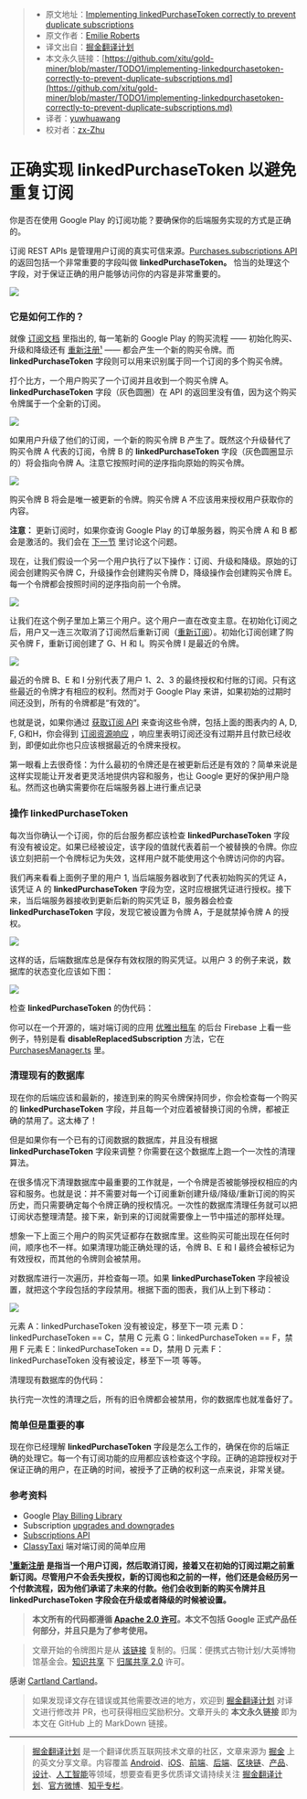 > * 原文地址：[Implementing linkedPurchaseToken correctly to prevent duplicate subscriptions](https://medium.com/androiddevelopers/implementing-linkedpurchasetoken-correctly-to-prevent-duplicate-subscriptions-82dfbf7167da)
> * 原文作者：[Emilie Roberts](https://medium.com/@emilieroberts?source=post_header_lockup)
> * 译文出自：[掘金翻译计划](https://github.com/xitu/gold-miner)
> * 本文永久链接：[https://github.com/xitu/gold-miner/blob/master/TODO1/implementing-linkedpurchasetoken-correctly-to-prevent-duplicate-subscriptions.md](https://github.com/xitu/gold-miner/blob/master/TODO1/implementing-linkedpurchasetoken-correctly-to-prevent-duplicate-subscriptions.md)
> * 译者：[yuwhuawang](https://github.com/yuwhuawang)
> * 校对者：[zx-Zhu](https://github.com/zx-Zhu)

# 正确实现 linkedPurchaseToken 以避免重复订阅

你是否在使用 Google Play 的订阅功能？要确保你的后端服务实现的方式是正确的。

订阅 REST APIs 是管理用户订阅的真实可信来源。[Purchases.subscriptions API](https://developers.google.com/android-publisher/api-ref/purchases/subscriptions#resource) 的返回包括一个非常重要的字段叫做 **linkedPurchaseToken。** 恰当的处理这个字段，对于保证正确的用户能够访问你的内容是非常重要的。

![](https://cdn-images-1.medium.com/max/800/1*akzNIZFqfp7xMmv2DYSlVA.jpeg)

### 它是如何工作的？

就像 [订阅文档](https://developer.android.com/google/play/billing/billing_subscriptions#Allow-upgrade) 里指出的, 每一笔新的 Google Play 的购买流程 —— 初始化购买、升级和降级还有 [重新注册¹](#eb81) —— 都会产生一个新的购买令牌。而 **linkedPurchaseToken** 字段则可以用来识别属于同一个订阅的多个购买令牌。

打个比方，一个用户购买了一个订阅并且收到一个购买令牌 A。**linkedPurchaseToken** 字段（灰色圆圈）在 API 的返回里没有值，因为这个购买令牌属于一个全新的订阅。

![](https://cdn-images-1.medium.com/max/800/1*GRrs01R-tlUNxzDGnQqGSw.png)

如果用户升级了他们的订阅，一个新的购买令牌 B 产生了。既然这个升级替代了购买令牌 A 代表的订阅，令牌 B 的 **linkedPurchaseToken** 字段（灰色圆圈显示的）将会指向令牌 A。注意它按照时间的逆序指向原始的购买令牌。

![](https://cdn-images-1.medium.com/max/800/1*TeEsm7UtgRWQbgDizGEIjQ.png)

购买令牌 B 将会是唯一被更新的令牌。购买令牌 A 不应该用来授权用户获取你的内容。

**注意：** 更新订阅时，如果你查询 Google Play 的订单服务器，购买令牌 A 和 B 都会是激活的。我们会在 [下一节](#14e4) 里讨论这个问题。

现在，让我们假设一个另一个用户执行了以下操作：订阅、升级和降级。原始的订阅会创建购买令牌 C，升级操作会创建购买令牌 D，降级操作会创建购买令牌 E。每一个令牌都会按照时间的逆序指向前一个令牌。

![](https://cdn-images-1.medium.com/max/800/1*T_m70ZdZp_PINQW4WFGmow.png)

让我们在这个例子里加上第三个用户。这个用户一直在改变主意。在初始化订阅之后，用户又一连三次取消了订阅然后重新订阅（[重新订阅](#eb81)）。初始化订阅创建了购买令牌 F，重新订阅创建了 G、H 和 I。购买令牌 I 是最近的令牌。

![](https://cdn-images-1.medium.com/max/800/1*PXSvlU_mV6F3DbZmm2Pb_w.png)

最近的令牌 B、E 和 I 分别代表了用户 1、2、3 的最终授权和付账的订阅。只有这些最近的令牌才有相应的权利。然而对于 Google Play 来讲，如果初始的过期时间还没到，所有的令牌都是“有效的”。

也就是说，如果你通过 [获取订阅 API](https://developers.google.com/android-publisher/api-ref/purchases/subscriptions/get#response) 来查询这些令牌，包括上面的图表内的 A, D, F, G和H，你会得到 [订阅资源响应](https://developers.google.com/android-publisher/api-ref/purchases/subscriptions#resource) ，响应里表明订阅还没有过期并且付款已经收到，即便如此你也只应该根据最近的令牌来授权。

第一眼看上去很奇怪：为什么最初的令牌还是在被更新后还是有效的？简单来说是这样实现能让开发者更灵活地提供内容和服务，也让 Google 更好的保护用户隐私。然而这也确实需要你在后端服务器上进行重点记录

### 操作 linkedPurchaseToken

每次当你确认一个订阅，你的后台服务都应该检查 **linkedPurchaseToken** 字段有没有被设定。如果已经被设定，该字段的值就代表着前一个被替换的令牌。你应该立刻把前一个令牌标记为失效，这样用户就不能使用这个令牌访问你的内容。

我们再来看看上面例子里的用户 1, 当后端服务器收到了代表初始购买的凭证 A，该凭证 A 的 **linkedPurchaseToken** 字段为空，这时应根据凭证进行授权。接下来，当后端服务器接收到更新后新的购买凭证 B，服务器会检查 **linkedPurchaseToken** 字段，发现它被设置为令牌 A，于是就禁掉令牌 A 的授权。

![](https://cdn-images-1.medium.com/max/800/1*AelIWEUip7r0BfdTrYwnMQ.png)

这样的话，后端数据库总是保存有效权限的购买凭证。以用户 3 的例子来说，数据库的状态变化应该如下图：

![](https://cdn-images-1.medium.com/max/800/1*ZnPLMmL6oAeLtYX-OBtEgw.png)

检查 **linkedPurchaseToken** 的伪代码：

你可以在一个开源的，端对端订阅的应用 [优雅出租车](https://github.com/googlesamples/android-play-billing/tree/master/ClassyTaxi) 的后台 Firebase 上看一些例子，特别是看 **disableReplacedSubscription** 方法，它在 [PurchasesManager.ts](https://github.com/googlesamples/android-play-billing/blob/5415f5563d5aeaf3f0e7e4457f826de9bf12a590/ClassyTaxi/firebase/server/src/play-billing/PurchasesManager.ts#L163) 里。

### 清理现有的数据库

现在你的后端应该和最新的，接连到来的购买令牌保持同步，你会检查每一个购买的 **linkedPurchaseToken** 字段，并且每一个对应着被替换订阅的令牌，都被正确的禁用了。这太棒了！

但是如果你有一个已有的订阅数据的数据库，并且没有根据 **linkedPurchaseToken** 字段来调整？你需要在这个数据库上跑一个一次性的清理算法。

在很多情况下清理数据库中最重要的工作就是，一个令牌是否被能够授权相应的内容和服务。也就是说：并不需要对每一个订阅重新创建升级/降级/重新订阅的购买历史，而只需要确定每个令牌正确的授权情况。一次性的数据库清理任务就可以把订阅状态整理清楚。接下来，新到来的订阅就需要像上一节中描述的那样处理。

想象一下上面三个用户的购买凭证都存在数据库里。这些购买可能出现在任何时间，顺序也不一样。如果清理功能正确处理的话，令牌 B、E 和 I 最终会被标记为有效授权，而其他的令牌则会被禁用。

对数据库进行一次遍历，并检查每一项。如果 **linkedPurchaseToken** 字段被设置，就把这个字段包括的字段禁用。根据下面的图表，我们从上到下移动：

![](https://cdn-images-1.medium.com/max/800/1*vl8exBJCC-F-dKcE9hSmFg.png)

元素 A：linkedPurchaseToken 没有被设定，移至下一项
元素 D：linkedPurchaseToken == C，禁用 C
元素 G：linkedPurchaseToken == F，禁用 F
元素 E：linkedPurchaseToken == D，禁用 D
元素 F：linkedPurchaseToken 没有被设定，移至下一项
等等。

清理现有数据库的伪代码：

执行完一次性的清理之后，所有的旧令牌都会被禁用，你的数据库也就准备好了。

### 简单但是重要的事

现在你已经理解 **linkedPurchaseToken** 字段是怎么工作的，确保在你的后端正确的处理它。每一个有订阅功能的应用都应该检查这个字段。正确的追踪授权对于保证正确的用户，在正确的时间，被授予了正确的权利这一点来说，非常关键。

### 参考资料

*   Google [Play Billing Library](https://developer.android.com/google/play/billing/billing_library_overview)
*   Subscription [upgrades and downgrades](https://developer.android.com/google/play/billing/billing_subscriptions#Allow-upgrade)
*   [Subscriptions API](https://developers.google.com/android-publisher/api-ref/purchases/subscriptions#resource)
*   [ClassyTaxi](https://github.com/googlesamples/android-play-billing/tree/master/ClassyTaxi) 端对端订阅的简单应用

[**¹重新注册**](#895f) **是指当一个用户订阅，然后取消订阅，接着又在初始的订阅过期之前重新订阅。尽管用户不会丢失授权，新的订阅也和之前的一样，他们还是会经历另一个付款流程，因为他们承诺了未来的付款。他们会收到新的购买令牌并且 linkedPurchaseToken 字段会在升级或者降级的时候被设置。**

> **本文所有的代码都遵循 [Apache 2.0 许可](https://www.apache.org/licenses/LICENSE-2.0)。本文不包括 Google 正式产品任何部分，并且只是为了参考使用。**

> 文章开始的令牌图片是从 [该链接](https://commons.wikimedia.org/wiki/File:French_revolutionary_shop_token_%28FindID_530752%29.jpg) 复制的。归属：便携式古物计划/大英博物馆基金会。[知识共享](https://en.wikipedia.org/wiki/en:Creative_Commons "w:en:Creative Commons") 下 [归属共享 2.0](https://creativecommons.org/licenses/by-sa/2.0/deed.en) 许可。

感谢 [Cartland Cartland](https://medium.com/@cartland_88360?source=post_page)。

> 如果发现译文存在错误或其他需要改进的地方，欢迎到 [掘金翻译计划](https://github.com/xitu/gold-miner) 对译文进行修改并 PR，也可获得相应奖励积分。文章开头的 **本文永久链接** 即为本文在 GitHub 上的 MarkDown 链接。


---

> [掘金翻译计划](https://github.com/xitu/gold-miner) 是一个翻译优质互联网技术文章的社区，文章来源为 [掘金](https://juejin.im) 上的英文分享文章。内容覆盖 [Android](https://github.com/xitu/gold-miner#android)、[iOS](https://github.com/xitu/gold-miner#ios)、[前端](https://github.com/xitu/gold-miner#前端)、[后端](https://github.com/xitu/gold-miner#后端)、[区块链](https://github.com/xitu/gold-miner#区块链)、[产品](https://github.com/xitu/gold-miner#产品)、[设计](https://github.com/xitu/gold-miner#设计)、[人工智能](https://github.com/xitu/gold-miner#人工智能)等领域，想要查看更多优质译文请持续关注 [掘金翻译计划](https://github.com/xitu/gold-miner)、[官方微博](http://weibo.com/juejinfanyi)、[知乎专栏](https://zhuanlan.zhihu.com/juejinfanyi)。

